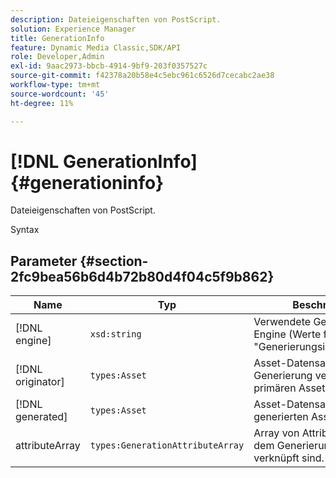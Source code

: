 ```yaml
---
description: Dateieigenschaften von PostScript.
solution: Experience Manager
title: GenerationInfo
feature: Dynamic Media Classic,SDK/API
role: Developer,Admin
exl-id: 9aac2973-bbcb-4914-9bf9-203f0357527c
source-git-commit: f42378a20b58e4c5ebc961c6526d7cecabc2ae38
workflow-type: tm+mt
source-wordcount: '45'
ht-degree: 11%

---
```


# [!DNL GenerationInfo]{#generationinfo}

Dateieigenschaften von PostScript.

Syntax

## Parameter {#section-2fc9bea56b6d4b72b80d4f04c5f9b862}

| Name | Typ | Beschreibung |
|---|---|---|
| [!DNL engine] | `xsd:string` | Verwendete Generierungs-Engine (Werte finden Sie unter &quot;Generierungsinformationen&quot;). |
| [!DNL originator] | `types:Asset` | Asset-Datensatz des bei der Generierung verwendeten primären Assets. |
| [!DNL generated] | `types:Asset` | Asset-Datensatz des generierten Assets. |
| attributeArray | `types:GenerationAttributeArray` | Array von Attributen, die mit dem Generierungsprozess verknüpft sind. |
